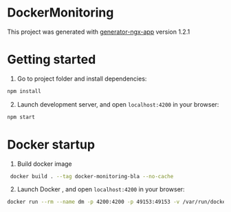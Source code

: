 # DockerMonitoring

This project was generated with [generator-ngx-app](https://github.com/angular-starter-kit/generator-ngx-app/)
version 1.2.1

# Getting started

1. Go to project folder and install dependencies:
 ```bash
 npm install
 ```
 
2. Launch development server, and open `localhost:4200` in your browser:
 ```bash
 npm start
 ```
 
 
 # Docker startup
 
 1. Build docker image
 ```bash
  docker build . --tag docker-monitoring-bla --no-cache
  ```
 
 2. Launch Docker , and open `localhost:4200` in your browser:
 ```bash
 docker run --rm --name dm -p 4200:4200 -p 49153:49153 -v /var/run/docker.sock:/var/run/docker.sock docker-monitoring-bla
 ```
